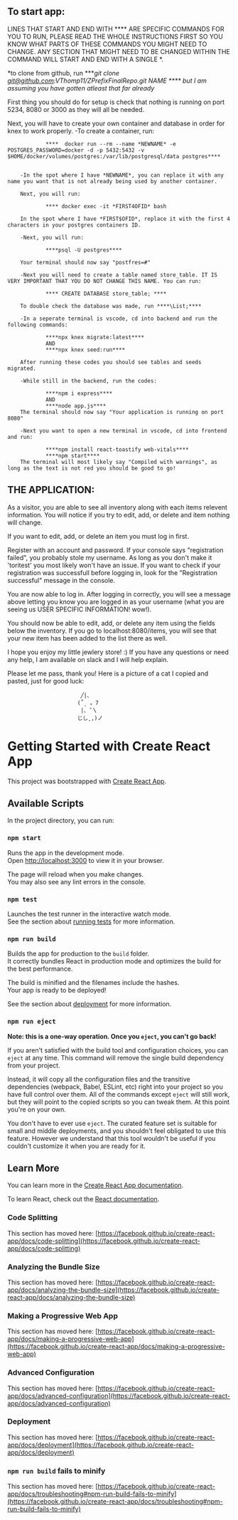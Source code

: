 To start app:
-------------------------------------------------
LINES THAT START AND END WITH **** ARE SPECIFIC COMMANDS FOR YOU TO RUN, PLEASE READ THE WHOLE INSTRUCTIONS FIRST SO YOU KNOW WHAT PARTS OF THESE COMMANDS YOU MIGHT NEED TO CHANGE. ANY SECTION THAT MIGHT NEED TO BE CHANGED WITHIN THE COMMAND WILL START AND END WITH A SINGLE *.

*to clone from github, run ****git clone git@github.com:VThomp11/ZPrefixFinalRepo.git *NAME* **** but I am assuming you have gotten atleast that far already*

First thing you should do for setup is check that nothing is running on port 5234, 8080 or 3000 as they will all be needed.

Next, you will have to create your own container and database in order for knex to work properly.
        -To create a container, run:
                
                ****  docker run --rm --name *NEWNAME* -e POSTGRES_PASSWORD=docker -d -p 5432:5432 -v $HOME/docker/volumes/postgres:/var/lib/postgresql/data postgres****
                
                
        -In the spot where I have *NEWNAME*, you can replace it with any name you want that is not already being used by another container.

        Next, you will run:

                **** docker exec -it *FIRST4OFID* bash
        
        In the spot where I have *FIRST$OFID*, replace it with the first 4 characters in your postgres containers ID.

        -Next, you will run:

                ****psql -U postgres****
        
        Your terminal should now say "postfres=#"

        -Next you will need to create a table named store_table. IT IS VERY IMPORTANT THAT YOU DO NOT CHANGE THIS NAME. You can run:
        
                **** CREATE DATABASE store_table; ****
        
        To double check the database was made, run ****\List;****

        -In a seperate terminal is vscode, cd into backend and run the following commands:
        
                ****npx knex migrate:latest****
                AND
                ****npx knex seed:run****

        After running these codes you should see tables and seeds migrated.

        -While still in the backend, run the codes:

                ****npm i express****
                AND
                ****node app.js**** 
        The terminal should now say "Your application is running on port 8080"

        -Next you want to open a new terminal in vscode, cd into frontend and run:

                ****npm install react-toastify web-vitals****
                ****npm start****
        The terminal will most likely say "Compiled with warnings", as long as the text is not red you should be good to go!



THE APPLICATION:
---------------------------------------------------------------------------------------------------

As a visitor, you are able to see all inventory along with each items relevent information. You will notice if you try to edit, add, or delete and item nothing will change.

If you want to edit, add, or delete an item you must log in first. 

Register with an account and password. If your console says "registration failed", you probably stole my username. As long as you don't make it 'toritest' you most likely won't have an issue. If you want to check if your registration was successfull before logging in, look for the "Registration successful" message in the console.

You are now able to log in. After logging in correctly, you will see a message above letting you know you are logged in as your username (what you are seeing us USER SPECIFIC INFORMATION! wow!). 

You should now be able to edit, add, or delete any item using the fields below the inventory. If you go to localhost:8080/items, you will see that your new item has been added to the list there as well.





I hope you enjoy my little jewlery store! :) 
 If you have any questions or need any help, I am available on slack and I will help explain. 


Please let me pass, thank you! Here is a picture of a cat I copied and pasted, just for good luck:

                           ╱|、
                          (˚ˎ 。7  
                           |、˜〵          
                          じしˍ,)ノ












# Getting Started with Create React App

This project was bootstrapped with [Create React App](https://github.com/facebook/create-react-app).

## Available Scripts

In the project directory, you can run:

### `npm start`

Runs the app in the development mode.\
Open [http://localhost:3000](http://localhost:3000) to view it in your browser.

The page will reload when you make changes.\
You may also see any lint errors in the console.

### `npm test`

Launches the test runner in the interactive watch mode.\
See the section about [running tests](https://facebook.github.io/create-react-app/docs/running-tests) for more information.

### `npm run build`

Builds the app for production to the `build` folder.\
It correctly bundles React in production mode and optimizes the build for the best performance.

The build is minified and the filenames include the hashes.\
Your app is ready to be deployed!

See the section about [deployment](https://facebook.github.io/create-react-app/docs/deployment) for more information.

### `npm run eject`

**Note: this is a one-way operation. Once you `eject`, you can't go back!**

If you aren't satisfied with the build tool and configuration choices, you can `eject` at any time. This command will remove the single build dependency from your project.

Instead, it will copy all the configuration files and the transitive dependencies (webpack, Babel, ESLint, etc) right into your project so you have full control over them. All of the commands except `eject` will still work, but they will point to the copied scripts so you can tweak them. At this point you're on your own.

You don't have to ever use `eject`. The curated feature set is suitable for small and middle deployments, and you shouldn't feel obligated to use this feature. However we understand that this tool wouldn't be useful if you couldn't customize it when you are ready for it.

## Learn More

You can learn more in the [Create React App documentation](https://facebook.github.io/create-react-app/docs/getting-started).

To learn React, check out the [React documentation](https://reactjs.org/).

### Code Splitting

This section has moved here: [https://facebook.github.io/create-react-app/docs/code-splitting](https://facebook.github.io/create-react-app/docs/code-splitting)

### Analyzing the Bundle Size

This section has moved here: [https://facebook.github.io/create-react-app/docs/analyzing-the-bundle-size](https://facebook.github.io/create-react-app/docs/analyzing-the-bundle-size)

### Making a Progressive Web App

This section has moved here: [https://facebook.github.io/create-react-app/docs/making-a-progressive-web-app](https://facebook.github.io/create-react-app/docs/making-a-progressive-web-app)

### Advanced Configuration

This section has moved here: [https://facebook.github.io/create-react-app/docs/advanced-configuration](https://facebook.github.io/create-react-app/docs/advanced-configuration)

### Deployment

This section has moved here: [https://facebook.github.io/create-react-app/docs/deployment](https://facebook.github.io/create-react-app/docs/deployment)

### `npm run build` fails to minify

This section has moved here: [https://facebook.github.io/create-react-app/docs/troubleshooting#npm-run-build-fails-to-minify](https://facebook.github.io/create-react-app/docs/troubleshooting#npm-run-build-fails-to-minify)
